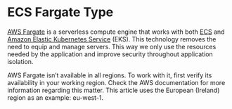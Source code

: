 # ECS Fargate Type

[AWS Fargate](https://aws.amazon.com/fargate/?whats-new-cards.sort-by=item.additionalFields.postDateTime&whats-new-cards.sort-order=desc&fargate-blogs.sort-by=item.additionalFields.createdDate&fargate-blogs.sort-order=desc) is a serverless compute engine that works with both [ECS](https://aws.amazon.com/ecs/?whats-new-cards.sort-by=item.additionalFields.postDateTime&whats-new-cards.sort-order=desc&ecs-blogs.sort-by=item.additionalFields.createdDate&ecs-blogs.sort-order=desc) and [Amazon Elastic Kubernetes Service](https://aws.amazon.com/eks/?whats-new-cards.sort-by=item.additionalFields.postDateTime&whats-new-cards.sort-order=desc&eks-blogs.sort-by=item.additionalFields.createdDate&eks-blogs.sort-order=desc) (EKS). This technology removes the need to equip and manage servers. This way we only use the resources needed by the application and improve security throughout application isolation.

AWS Fargate isn’t available in all regions. To work with it, first verify its availability in your working region. Check the AWS documentation for more information regarding this matter. This article uses the European (Ireland) region as an example: eu-west-1.